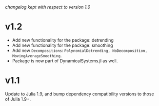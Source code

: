*changelog kept with respect to version 1.0*

# v1.2

- Add new functionality for the package: detrending
- Add new functionality for the package: smoothing
- Add new `Decompositions`: `PolynomialDetrending, NoDecomposition, MovingAverageSmoothing`.
- Package is now part of DynamicalSystems.jl as well.

# v1.1

Update to Julia 1.9, and bump dependency compatibility versions to those of Julia 1.9+.